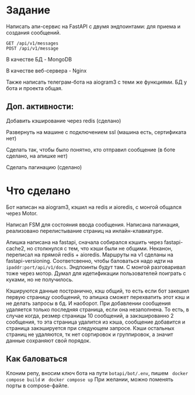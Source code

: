 # Задание 

Написать апи-сервис на FastAPI с двумя эндпоинтами: для приема и создания сообщений.
```
GET /api/v1/messages
POST /api/v1/message
```

В качестве БД - MongoDB

В качестве веб-сервера - Nginx

Также написать телеграм-бота на aiogram3 c теми же функциями. БД у бота и проекта общая.

## Доп. активности:
Добавить кэширование через redis (сделано)

Развернуть на машине с подключением ssl (машина есть, сертификата нет)

Сделать так, чтобы было понятно, кто отправил сообщение (в боте сделано, на апишке нет)

Сделать пагинацию (сделано)

# Что сделано

Бот написан на aiogram3, кэшил на redis и aioredis, с монгой общался через Motor.

Написал FSM для состояния ввода сообщения. Написана пагинация, реализовано перелистывание страниц на инлайн-клавиатуре.

Апишка написана на fastapi, сначала собирался кэшить через fastapi-cache2, но столкнулся с тем, что кэши были не общими.
Неканон, переписал на прямой redis + aioredis. Маршруты на v1 сделаны на fastapi-versioning. Соответсвенно, чтобы баловаться
надо идти на ```ipaddr:port/api/v1/docs```. Эндпоинты будут там. С монгой разговаривал тоже через мотор. Думал для идетификации пользователей поиграть с куками, но не получилось.

Кэшируются данные постранично, кэш общий, то есть если бот закешил первую страницу сообщений, то апишка сможет перехватить этот кэш и не делать запросы в бд.
И наоборот.
При добавлении сообщения удаляется только последняя страница, если она незаполнена. То есть, в случае когда, резмер страницы 10 сообщений, а
закэшированно 2 сообщения, то эта страница удалится из кэша, сообщение добавится и страница закэшируется при следующем запросе. Кэши остальных страниц не удаляются, тк нет сортировок и группировок,
а значит данные сохраняют свой порядок.

## Как баловаться

Клоним репу, вносим ключ бота на пути ```botapi/bot/.env```, пишем ``` docker compose build``` и ``` docker compose up``` 
При желании, можно поменять порты в compose-файле.

